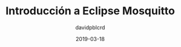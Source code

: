 ---
title: "Introducción a Eclipse Mosquitto"
layout: external_post
date: 2019-03-18

hidden: false # don't count this post in blog pagination
category: blog
author: davidpblcrd
externalLink: https://clouding.io/kb/introduccion-a-eclipse-mosquitto/
---